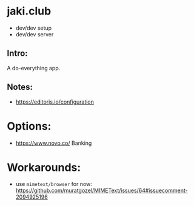 # jaki.club
  - dev/dev setup
  - dev/dev server

## Intro:
   A do-everything app.


## Notes:
   * https://editorjs.io/configuration

# Options:
  * https://www.novo.co/ Banking


# Workarounds:
  * use `mimetext/browser` for now:
  https://github.com/muratgozel/MIMEText/issues/64#issuecomment-2094925196
